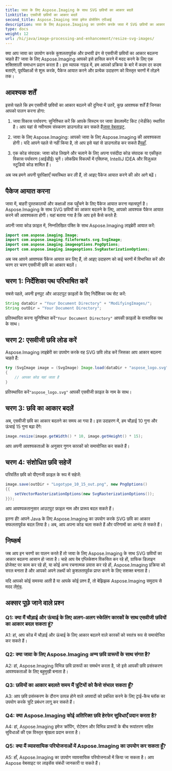 ```yaml
---
title: जावा के लिए Aspose.Imaging के साथ SVG छवियों का आकार बदलें
linktitle: एसवीजी छवियों का आकार बदलें
second_title: Aspose.Imaging जावा इमेज प्रोसेसिंग एपीआई
description: जावा के लिए Aspose.Imaging का उपयोग करके जावा में SVG छवियों का आकार बदलना सीखें। कुशल छवि प्रसंस्करण के लिए चरण-दर-चरण मार्गदर्शिका।
type: docs
weight: 12
url: /hi/java/image-processing-and-enhancement/resize-svg-images/
---
```

क्या आप जावा का उपयोग करके कुशलतापूर्वक और प्रभावी ढंग से एसवीजी छवियों का आकार बदलना चाहते हैं? जावा के लिए Aspose.Imaging आपको इसे हासिल करने में मदद करने के लिए एक शक्तिशाली समाधान प्रदान करता है। इस व्यापक गाइड में, हम आपको प्रक्रिया के बारे में कदम दर कदम बताएंगे, पूर्वापेक्षाओं से शुरू करके, पैकेज आयात करने और प्रत्येक उदाहरण को विस्तृत चरणों में तोड़ने तक।

## आवश्यक शर्तें

इससे पहले कि हम एसवीजी छवियों का आकार बदलने की दुनिया में उतरें, कुछ आवश्यक शर्तें हैं जिनका आपको पालन करना होगा:

1.  जावा विकास पर्यावरण: सुनिश्चित करें कि आपके सिस्टम पर जावा डेवलपमेंट किट (जेडीके) स्थापित है। आप यहां से नवीनतम संस्करण डाउनलोड कर सकते हैं[जावा वेबसाइट](https://www.oracle.com/java/technologies/javase-downloads).

2. जावा के लिए Aspose.Imaging: आपको जावा के लिए Aspose.Imaging की आवश्यकता होगी। यदि आपने पहले से नहीं किया है, तो आप इसे यहां से डाउनलोड कर सकते हैं[यहाँ](https://releases.aspose.com/imaging/java/).

3. एक कोड संपादक: जावा कोड लिखने और चलाने के लिए अपना पसंदीदा कोड संपादक या एकीकृत विकास पर्यावरण (आईडीई) चुनें। लोकप्रिय विकल्पों में एक्लिप्स, IntelliJ IDEA और विज़ुअल स्टूडियो कोड शामिल हैं।

अब जब हमने अपनी पूर्वापेक्षाएँ व्यवस्थित कर ली हैं, तो आइए पैकेज आयात करने की ओर आगे बढ़ें।

## पैकेज आयात करना

जावा में, बाहरी पुस्तकालयों और कक्षाओं तक पहुँचने के लिए पैकेज आयात करना महत्वपूर्ण है। Aspose.Imaging के साथ SVG छवियों का आकार बदलने के लिए, आपको आवश्यक पैकेज आयात करने की आवश्यकता होगी। यहां बताया गया है कि आप इसे कैसे करते हैं:

अपनी जावा कोड फ़ाइल में, निम्नलिखित पंक्ति के साथ Aspose.Imaging लाइब्रेरी आयात करें:

```java
import com.aspose.imaging.Image;
import com.aspose.imaging.fileformats.svg.SvgImage;
import com.aspose.imaging.imageoptions.PngOptions;
import com.aspose.imaging.imageoptions.SvgRasterizationOptions;
```

अब जब आपने आवश्यक पैकेज आयात कर लिए हैं, तो आइए उदाहरण को कई चरणों में विभाजित करें और चरण दर चरण एसवीजी छवि का आकार बदलें।


## चरण 1: निर्देशिका पथ परिभाषित करें

सबसे पहले, अपनी इनपुट और आउटपुट फ़ाइलों के लिए निर्देशिका पथ सेट करें:

```java
String dataDir = "Your Document Directory" + "ModifyingImages/";
String outDir = "Your Document Directory";
```

 प्रतिस्थापित करना सुनिश्चित करें`"Your Document Directory"` आपकी फ़ाइलों के वास्तविक पथ के साथ।

## चरण 2: एसवीजी छवि लोड करें

Aspose.Imaging लाइब्रेरी का उपयोग करके वह SVG छवि लोड करें जिसका आप आकार बदलना चाहते हैं:

```java
try (SvgImage image = (SvgImage) Image.load(dataDir + "aspose_logo.svg"))
{
    // आपका कोड यहां जाता है
}
```

 प्रतिस्थापित करें`"aspose_logo.svg"` आपकी एसवीजी फ़ाइल के नाम के साथ।

## चरण 3: छवि का आकार बदलें

अब, एसवीजी छवि का आकार बदलने का समय आ गया है। इस उदाहरण में, हम चौड़ाई 10 गुना और ऊंचाई 15 गुना बढ़ा देंगे:

```java
image.resize(image.getWidth() * 10, image.getHeight() * 15);
```

आप अपनी आवश्यकताओं के अनुसार गुणन कारकों को समायोजित कर सकते हैं।

## चरण 4: संशोधित छवि सहेजें

परिवर्तित छवि को पीएनजी फ़ाइल के रूप में सहेजें:

```java
image.save(outDir + "Logotype_10_15_out.png", new PngOptions()
{{
    setVectorRasterizationOptions(new SvgRasterizationOptions());
}});
```

आप आवश्यकतानुसार आउटपुट फ़ाइल नाम और प्रारूप बदल सकते हैं।

इतना ही! आपने Java के लिए Aspose.Imaging का उपयोग करके SVG छवि का आकार सफलतापूर्वक बदल लिया है। अब, आप अपना कोड चला सकते हैं और परिणामों का आनंद ले सकते हैं।

## निष्कर्ष

जब आप इन चरणों का पालन करते हैं तो जावा के लिए Aspose.Imaging के साथ SVG छवियों का आकार बदलना आसान हो जाता है। चाहे आप वेब एप्लिकेशन विकसित कर रहे हों, ग्राफिक डिज़ाइन प्रोजेक्ट पर काम कर रहे हों, या कोई अन्य रचनात्मक प्रयास कर रहे हों, Aspose.Imaging प्रक्रिया को सरल बनाता है और आपको अपने लक्ष्यों को कुशलतापूर्वक प्राप्त करने के लिए सशक्त बनाता है।

यदि आपको कोई समस्या आती है या आपके कोई प्रश्न हैं, तो बेझिझक Aspose.Imaging समुदाय से मदद लें[मंच](https://forum.aspose.com/).

## अक्सर पूछे जाने वाले प्रश्न

### Q1: क्या मैं चौड़ाई और ऊंचाई के लिए अलग-अलग स्केलिंग कारकों के साथ एसवीजी छवियों का आकार बदल सकता हूं?

A1: हां, आप कोड में चौड़ाई और ऊंचाई के लिए आकार बदलने वाले कारकों को स्वतंत्र रूप से समायोजित कर सकते हैं।

### Q2: क्या जावा के लिए Aspose.Imaging अन्य छवि प्रारूपों के साथ संगत है?

A2: हां, Aspose.Imaging विभिन्न छवि प्रारूपों का समर्थन करता है, जो इसे आपकी छवि प्रसंस्करण आवश्यकताओं के लिए बहुमुखी बनाता है।

### Q3: छवियों का आकार बदलते समय मैं त्रुटियों को कैसे संभाल सकता हूँ?

A3: आप छवि प्रसंस्करण के दौरान उत्पन्न होने वाले अपवादों को प्रबंधित करने के लिए ट्राई-कैच ब्लॉक का उपयोग करके त्रुटि प्रबंधन लागू कर सकते हैं।

### Q4: क्या Aspose.Imaging कोई अतिरिक्त छवि हेरफेर सुविधाएँ प्रदान करता है?

A4: हां, Aspose.Imaging इमेज क्रॉपिंग, रोटेशन और विभिन्न प्रारूपों के बीच रूपांतरण सहित सुविधाओं की एक विस्तृत श्रृंखला प्रदान करता है।

### Q5: क्या मैं व्यावसायिक परियोजनाओं में Aspose.Imaging का उपयोग कर सकता हूँ?

A5: हाँ, Aspose.Imaging का उपयोग व्यावसायिक परियोजनाओं में किया जा सकता है। आप Aspose वेबसाइट पर लाइसेंस संबंधी जानकारी पा सकते हैं।